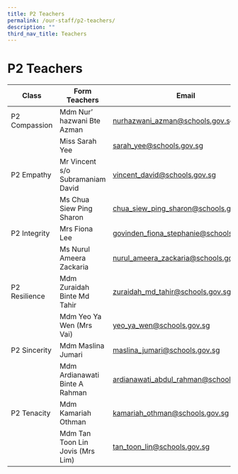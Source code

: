 ```yaml
---
title: P2 Teachers
permalink: /our-staff/p2-teachers/
description: ""
third_nav_title: Teachers
---
```

<h1><b>P2 Teachers</b></h1>



| Class | Form Teachers | Email |
| -------- | -------- | -------- |
| P2 Compassion    | Mdm Nur’ hazwani Bte Azman    | [nurhazwani_azman@schools.gov.sg](mailto:nurhazwani_azman@schools.gov.sg)    |
| |Miss Sarah Yee|[sarah_yee@schools.gov.sg](mailto:sarah_yee@schools.gov.sg)|
|P2 Empathy|Mr Vincent s/o Subramaniam David|[vincent_david@schools.gov.sg](mailto:vincent_david@schools.gov.sg)|
| |Ms Chua Siew Ping Sharon|[chua_siew_ping_sharon@schools.gov.sg](mailto:chua_siew_ping_sharon@schools.gov.sg)|
|P2 Integrity|Mrs Fiona Lee|[govinden_fiona_stephanie@schools.gov.sg](mailto:govinden_fiona_stephanie@schools.gov.sg)|
| |Ms Nurul Ameera Zackaria|[nurul_ameera_zackaria@schools.gov.sg](mailto:nurul_ameera_zackaria@schools.gov.sg)|
|P2 Resilience|Mdm Zuraidah Binte Md Tahir|[zuraidah_md_tahir@schools.gov.sg](mailto:zuraidah_md_tahir@schools.gov.sg)|
| |Mdm Yeo Ya Wen (Mrs Vai)|[yeo_ya_wen@schools.gov.sg](mailto:yeo_ya_wen@schools.gov.sg)|
|P2 Sincerity|Mdm Maslina Jumari|[maslina_jumari@schools.gov.sg](mailto:maslina_jumari@schools.gov.sg)|
| |Mdm Ardianawati Binte A Rahman|[ardianawati_abdul_rahman@schools.gov.sg](mailto:ardianawati_abdul_rahman@schools.gov.sg)|
|P2 Tenacity|Mdm Kamariah Othman|[kamariah_othman@schools.gov.sg](mailto:kamariah_othman@schools.gov.sg)|
| |Mdm Tan Toon Lin Jovis (Mrs Lim)|[tan_toon_lin@schools.gov.sg](mailto:tan_toon_lin@schools.gov.sg)|